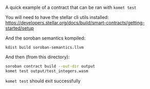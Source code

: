 A quick example of a contract that can be ran with `komet test`

You will need to have the stellar cli utils installed:
https://developers.stellar.org/docs/build/smart-contracts/getting-started/setup

And the soroban semantics kompiled:
```
kdist build soroban-semantics.llvm
```

And then (from this directory):

```sh
soroban contract build --out-dir output
komet test output/test_integers.wasm
```

`komet test` should exit successfully
